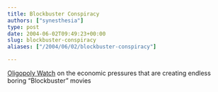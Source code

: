 ```yaml
---
title: Blockbuster Conspiracy
authors: ["synesthesia"]
type: post
date: 2004-06-02T09:49:23+00:00
slug: blockbuster-conspiracy 
aliases: ["/2004/06/02/blockbuster-conspiracy"]

---
```

[Oligopoly Watch][1] on the economic pressures that are creating endless boring &#8220;Blockbuster&#8221; movies

 [1]: https://www.oligopolywatch.com/2004/05/29.html#a365